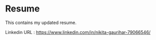 # Resume
 This contains my updated resume.
 
 Linkedin URL : https://www.linkedin.com/in/nikita-gaurihar-79066546/
  

